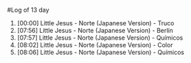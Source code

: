 #Log of 13 day

1. [00:00] Little Jesus - Norte (Japanese Version) - Truco
1. [07:56] Little Jesus - Norte (Japanese Version) - Berlín
1. [07:57] Little Jesus - Norte (Japanese Version) - Químicos
1. [08:02] Little Jesus - Norte (Japanese Version) - Color
1. [08:06] Little Jesus - Norte (Japanese Version) - Químicos
